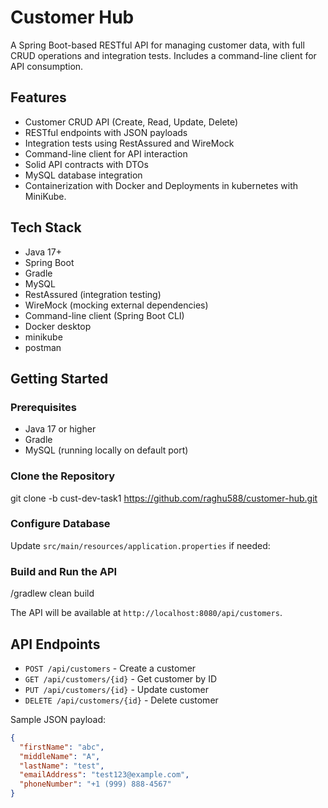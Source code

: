 # Customer Hub

A Spring Boot-based RESTful API for managing customer data, with full CRUD operations and integration tests. Includes a command-line client for API consumption.

## Features

- Customer CRUD API (Create, Read, Update, Delete)
- RESTful endpoints with JSON payloads
- Integration tests using RestAssured and WireMock
- Command-line client for API interaction
- Solid API contracts with DTOs
- MySQL database integration
- Containerization with Docker and Deployments in kubernetes  with MiniKube.

## Tech Stack

- Java 17+
- Spring Boot
- Gradle
- MySQL
- RestAssured (integration testing)
- WireMock (mocking external dependencies)
- Command-line client (Spring Boot CLI)
- Docker desktop
- minikube
- postman

## Getting Started

### Prerequisites

- Java 17 or higher
- Gradle
- MySQL (running locally on default port)

### Clone the Repository
git clone -b cust-dev-task1 https://github.com/raghu588/customer-hub.git 

### Configure Database

Update `src/main/resources/application.properties` if needed:

### Build and Run the API
/gradlew clean build

The API will be available at `http://localhost:8080/api/customers`.

## API Endpoints

- `POST /api/customers` - Create a customer
- `GET /api/customers/{id}` - Get customer by ID
- `PUT /api/customers/{id}` - Update customer
- `DELETE /api/customers/{id}` - Delete customer

Sample JSON payload:

```json
{
  "firstName": "abc",
  "middleName": "A",
  "lastName": "test",
  "emailAddress": "test123@example.com",
  "phoneNumber": "+1 (999) 888-4567"
}


